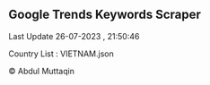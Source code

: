

## Google Trends Keywords Scraper 
 
Last Update 26-07-2023 , 21:50:46

Country List :
VIETNAM.json



© Abdul Muttaqin 
